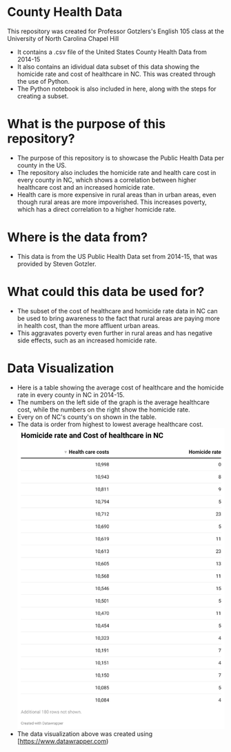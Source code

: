 # County Health Data
This repository was created for Professor Gotzlers's English 105 class at the University of North Carolina Chapel Hill
- It contains a .csv file of the United States County Health Data from 2014-15
- It also contains an idividual data subset of this data showing the homicide rate and cost of healthcare in NC. This was created through the use of Python.
- The Python notebook is also included in here, along with the steps for creating a subset.
# What is the purpose of this repository?
- The purpose of this repository is to showcase the Public Health Data per county in the US.
- The repository also includes the homicide rate and health care cost in every county in NC, which shows a correlation between higher healthcare cost and an increased homicide rate.
- Health care is more expensive in rural areas than in urban areas, even though rural areas are more impoverished. This increases poverty, which has a direct correlation to a higher homicide rate.
# Where is the data from?
- This data is from the US Public Health Data set from 2014-15, that was provided by Steven Gotzler.
# What could this data be used for?
- The subset of the cost of healthcare and homicide rate data in NC can be used to bring awareness to the fact that rural areas are paying more in health cost, than the more affluent urban areas.
- This aggravates poverty even further in rural areas and has negative side effects, such as an increased homicide rate.
# Data Visualization
- Here is a table showing the average cost of healthcare and the homicide rate in every county in NC in 2014-15.
- The numbers on the left side of the graph is the average healthcare cost, while the numbers on the right show the homicide rate.
- Every on of NC's county's on shown in the table.
- The data is order from highest to lowest average healthcare cost.
![alt-text](ckcMC-homicide-rate-and-cost-of-healthcare-in-nc.png)
- The data visualization above was created using [https://www.datawrapper.com)

